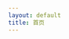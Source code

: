 ```yaml
---
layout: default
title: 首页 
---
```

<script type="text/template" id="poem-template">
<div id="writing" class="{cls}">
    <hgroup class="ignore">
        <h2>{name}</h2>
        <p>-- {author} --</p>
    </hgroup>
    {verse}
</div>
</script>
<script src="/static/js/jquery.min.js"></script>
<script src="/static/js/writePoetry.min.js?t=20120926"></script>
<script>
var poem = {
    name: "假如，生活欺骗了你",
    author: "普希金",
    verse: [
        "假如/生活欺骗了你，",
        "不要/悲伤，不要/心急!",
        "忧郁的/日子里需要镇静：",
        "相信吧，快乐的/日子/将会/来临。",
        "心儿/永远/向往着/未来；",
        "现在/却常是/忧郁。",
        "一切/都是/瞬息，",
        "一切/都将会/过去；",
        "而那/过去了的，",
        "就会成为/亲切的/怀恋。"
    ],
    cls: 'a-letter'
};
var shi = {
    name: "春江花月夜",
    author: "张若虚",
    verse: [
        "春江潮水连海平 海上明月共潮生",
        "滟滟随波千万里 何处春江无月明",
        "江流宛转绕芳甸 月照花林皆似霰",
        "空里流霜不觉飞 汀上白沙看不见",
        "江天一色无纤尘 皎皎空中孤月轮",
        "江畔何人初见月 江月何年初照人",
        "人生代代无穷已 江月年年只相似",
        "不知江月待何人 但见长江送流水",
        "白云一片去悠悠 青枫浦上不胜愁",
        "谁家今夜扁舟子 何处相思明月楼",
        "可怜楼上月徘徊 应照离人妆镜台",
        "玉户帘中卷不去 捣衣砧上拂还来",
        "此时相望不相闻 愿逐月华流照君",
        "鸿雁长飞光不度 鱼龙潜跃水成文",
        "昨夜闲潭梦落花 可怜春半不还家",
        "江水流春去欲尽 江潭落月复西斜",
        "斜月沉沉藏海雾 碣石潇湘无限路",
        "不知乘月几人归 落月摇情满江树"
    ],
    cls: 'a-letter a-desire'
};

insertData(Math.random() > 0.5 ? poem : shi);
var wp = $.writePoetry('#writing', {ignoreClass: '.ignore'});

function insertData(words) {
    words.verse = '<p>' + words.verse.join('</p><p>') + '</p>';
    var content = $('#poem-template').html().replace(/\{(\w+)\}/g, function($0, $1) {
        return words[$1] || $1;
    });
    $('#bd').html(content);
}
</script>
